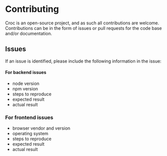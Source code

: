 Contributing
============

Croc is an open-source project, and as such all contributions are welcome.
Contributions can be in the form of issues or pull requests for the code base
and/or documentation.


## Issues

If an issue is identified, please include the following information in the
issue:


#### For backend issues

+ node version
+ npm version
+ steps to reproduce
+ expected result
+ actual result


### For frontend issues

+ browser vendor and version
+ operating system
+ steps to reproduce
+ expected result
+ actual result